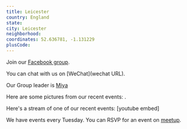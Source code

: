 ```yaml
---
title: Leicester
country: England
state: 
city: Leicester
neighborhood: 
coordinates: 52.636781, -1.131229
plusCode:
---
```

Join our [Facebook group](https://www.facebook.com/groups/free.code.camp.leicester.uk).

You can chat with us on [WeChat](wechat URL).

Our Group leader is [Miya](freecodecamp.org/miya)

Here are some pictures from our recent events:
![]().

Here's a stream of one of our recent events:
[youtube embed]

We have events every Tuesday. You can RSVP for an event on [meetup](meetupurl).
